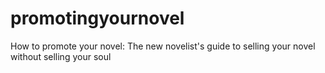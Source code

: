# promotingyournovel
How to promote your novel: The new novelist's guide to selling your novel without selling your soul
